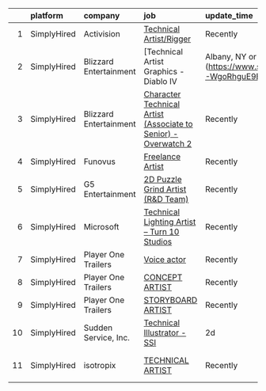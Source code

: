 

|    | platform    | company                | job                                                                                                                                                                           | update_time   | location        |
|---:|:------------|:-----------------------|:------------------------------------------------------------------------------------------------------------------------------------------------------------------------------|:--------------|:----------------|
|  1 | SimplyHired | Activision             | [Technical Artist/Rigger](https://www.simplyhired.com/job/Ry-AGUy-NXst7_3vQjZR80ebToLvmy5VuXdRCh9QPwTjIhY4zHOf0Q?q=technical+artist)                                          | Recently      | Novato, CA      |
|  2 | SimplyHired | Blizzard Entertainment | [Technical Artist Graphics - Diablo IV | Albany, NY or Irvine, CA](https://www.simplyhired.com/job/0JKV9p2nVJiiJcMZC5GWGisdxWahrkkLJT-WgoRhguE9EaW_vPWqyw?q=technical+artist) | Recently      | Irvine, CA      |
|  3 | SimplyHired | Blizzard Entertainment | [Character Technical Artist (Associate to Senior) - Overwatch 2](https://www.simplyhired.com/job/NVBDvEQG9k-J-tMaJMV8cRgw5TM8CwzlWg5j_AEX3D5YCRK3nFq-YQ?q=technical+artist)   | Recently      | Irvine, CA      |
|  4 | SimplyHired | Funovus                | [Freelance Artist](https://www.simplyhired.com/job/wucjFvZG2JRNmwrYnLbwDVT3_DRVHLxMd8BzmWlUbytgTfm8cythdg?q=technical+artist)                                                 | Recently      | Remote          |
|  5 | SimplyHired | G5 Entertainment       | [2D Puzzle Grind Artist (R&D Team)](https://www.simplyhired.com/job/SJOPqL2qiKkM9rMMgapEPJHA5-0Xo4pALt7BC3oij1izYhWtRWXf5w?q=technical+artist)                                | Recently      | Remote          |
|  6 | SimplyHired | Microsoft              | [Technical Lighting Artist – Turn 10 Studios](https://www.simplyhired.com/job/6K-oqQKLfAp5cm1lxXk8byOsquuip_Sp-_bLh2IvC60phN56lB5y5A?q=technical+artist)                      | Recently      | Redmond, WA     |
|  7 | SimplyHired | Player One Trailers    | [Voice actor](https://www.simplyhired.com/job/spDD-EJ3TjYBjE8eMRZ9eEmKaVlWQD6z3yRQeU5qhxOkgExTKczNWQ?q=technical+artist)                                                      | Recently      | Bellingham, WA  |
|  8 | SimplyHired | Player One Trailers    | [CONCEPT ARTIST](https://www.simplyhired.com/job/NHSymmraphyw8uHdSkV5Et_VVAdt0q4UIaYh_zD91KukT2nlM8P-Uw?q=technical+artist)                                                   | Recently      | Bellingham, WA  |
|  9 | SimplyHired | Player One Trailers    | [STORYBOARD ARTIST](https://www.simplyhired.com/job/WsM3HESh11erc7gbrwmB9wOuLc4G8EpuzkIDIBZRmQv2tJ5MIdyzZQ?q=technical+artist)                                                | Recently      | Bellingham, WA  |
| 10 | SimplyHired | Sudden Service, Inc.   | [Technical Illustrator - SSI](https://www.simplyhired.com/job/TYtWwNdJRlhMV58Sc3BT7NDysd3sMGg90U0RsAQfsbj4teGeLAo8Ag?q=technical+artist)                                      | 2d            | Clinton, MS     |
| 11 | SimplyHired | isotropix              | [TECHNICAL ARTIST](https://www.simplyhired.com/job/UehLj1SZvkX5wC50lY0Cjc8BbRuKfoMnoqMZFt-4bHt4FtSMtLF47A?q=technical+artist)                                                 | Recently      | Los Angeles, CA |